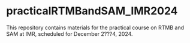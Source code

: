 # practicalRTMBandSAM_IMR2024

This repository contains materials for the practical course on RTMB and SAM at IMR, scheduled for December 2???4, 2024.